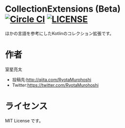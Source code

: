 # CollectionExtensions (Beta) [![Circle CI](https://circleci.com/gh/RyotaMurohoshi/Kollection/tree/master.svg?style=shield)](https://circleci.com/gh/RyotaMurohoshi/Kollection/tree/master) [![LICENSE](https://img.shields.io/badge/license-MIT-blue.svg)](https://opensource.org/licenses/MIT)

ほかの言語を参考にしたKotlinのコレクション拡張です。

# 作者

室星亮太

* 投稿先:http://qiita.com/RyotaMurohoshi
* Twitter:https://twitter.com/RyotaMurohoshi

# ライセンス
MIT License です。
